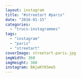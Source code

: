 ```yaml
---
layout: instagram
title: "#streetart #paris"
date: "2016-01-15"
categories: 
  - "trucs-instagrammes"
tags: 
  - "instagram"
  - "paris"
  - "streetart"
coverImage: streetart-paris.jpg
imgWidth: 360
imgHeight: 360
instagram: BAjwKY6Sme5
---
```

